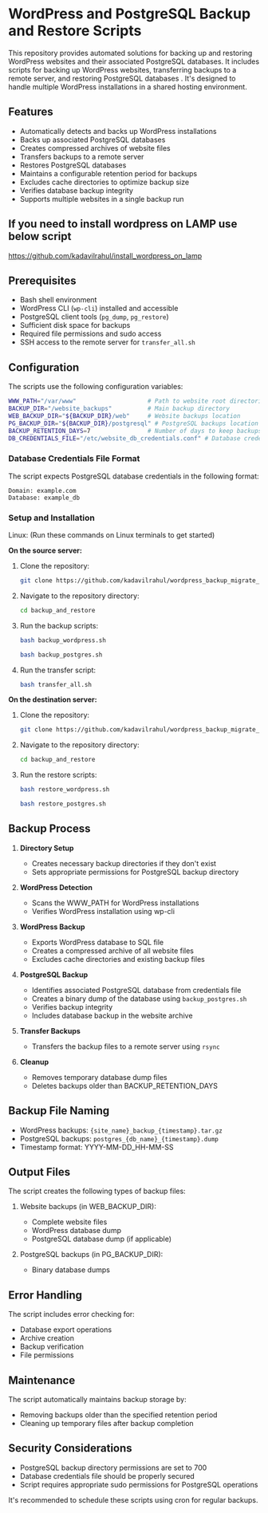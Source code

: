 # WordPress and PostgreSQL Backup and Restore Scripts

This repository provides automated solutions for backing up and restoring WordPress websites and their associated PostgreSQL databases. It includes scripts for backing up WordPress websites, transferring backups to a remote server, and restoring PostgreSQL databases . It's designed to handle multiple WordPress installations in a shared hosting environment.

## Features

- Automatically detects and backs up WordPress installations
- Backs up associated PostgreSQL databases
- Creates compressed archives of website files
- Transfers backups to a remote server
- Restores PostgreSQL databases
- Maintains a configurable retention period for backups
- Excludes cache directories to optimize backup size
- Verifies database backup integrity
- Supports multiple websites in a single backup run

## If you need to install wordpress on LAMP use below script
https://github.com/kadavilrahul/install_wordpress_on_lamp

## Prerequisites

- Bash shell environment
- WordPress CLI (`wp-cli`) installed and accessible
- PostgreSQL client tools (`pg_dump`, `pg_restore`)
- Sufficient disk space for backups
- Required file permissions and sudo access
- SSH access to the remote server for `transfer_all.sh`

## Configuration

The scripts use the following configuration variables:

```bash
WWW_PATH="/var/www"                    # Path to website root directories
BACKUP_DIR="/website_backups"          # Main backup directory
WEB_BACKUP_DIR="${BACKUP_DIR}/web"     # Website backups location
PG_BACKUP_DIR="${BACKUP_DIR}/postgresql" # PostgreSQL backups location
BACKUP_RETENTION_DAYS=7                # Number of days to keep backups
DB_CREDENTIALS_FILE="/etc/website_db_credentials.conf" # Database credentials file
```

### Database Credentials File Format

The script expects PostgreSQL database credentials in the following format:

```
Domain: example.com
Database: example_db
```

### Setup and Installation

Linux:
(Run these commands on Linux terminals to get started)

**On the source server:**

1.  Clone the repository:

    ```bash
    git clone https://github.com/kadavilrahul/wordpress_backup_migrate_and_restore.git
    ```

2.  Navigate to the repository directory:

    ```bash
    cd backup_and_restore
    ```

3.  Run the backup scripts:

    ```bash
    bash backup_wordpress.sh
    ```

    ```bash
    bash backup_postgres.sh
    ```

4.  Run the transfer script:

    ```bash
    bash transfer_all.sh
    ```

**On the destination server:**

1.  Clone the repository:

    ```bash
    git clone https://github.com/kadavilrahul/wordpress_backup_migrate_and_restore.git
    ```

2.  Navigate to the repository directory:

    ```bash
    cd backup_and_restore
    ```

3.  Run the restore scripts:

    ```bash
    bash restore_wordpress.sh
    ```

    ```bash
    bash restore_postgres.sh
    ```
    
## Backup Process

1.  **Directory Setup**
    - Creates necessary backup directories if they don't exist
    - Sets appropriate permissions for PostgreSQL backup directory

2.  **WordPress Detection**
    - Scans the WWW_PATH for WordPress installations
    - Verifies WordPress installation using wp-cli

3.  **WordPress Backup**
    - Exports WordPress database to SQL file
    - Creates a compressed archive of all website files
    - Excludes cache directories and existing backup files

4.  **PostgreSQL Backup**
    - Identifies associated PostgreSQL database from credentials file
    - Creates a binary dump of the database using `backup_postgres.sh`
    - Verifies backup integrity
    - Includes database backup in the website archive

5.  **Transfer Backups**
    - Transfers the backup files to a remote server using `rsync`

6.  **Cleanup**
    - Removes temporary database dump files
    - Deletes backups older than BACKUP_RETENTION_DAYS

## Backup File Naming

- WordPress backups: `{site_name}_backup_{timestamp}.tar.gz`
- PostgreSQL backups: `postgres_{db_name}_{timestamp}.dump`
- Timestamp format: YYYY-MM-DD_HH-MM-SS

## Output Files

The script creates the following types of backup files:

1.  Website backups (in WEB_BACKUP_DIR):
    - Complete website files
    - WordPress database dump
    - PostgreSQL database dump (if applicable)

2.  PostgreSQL backups (in PG_BACKUP_DIR):
    - Binary database dumps

## Error Handling

The script includes error checking for:

- Database export operations
- Archive creation
- Backup verification
- File permissions

## Maintenance

The script automatically maintains backup storage by:

- Removing backups older than the specified retention period
- Cleaning up temporary files after backup completion

## Security Considerations

- PostgreSQL backup directory permissions are set to 700
- Database credentials file should be properly secured
- Script requires appropriate sudo permissions for PostgreSQL operations

It's recommended to schedule these scripts using cron for regular backups.
